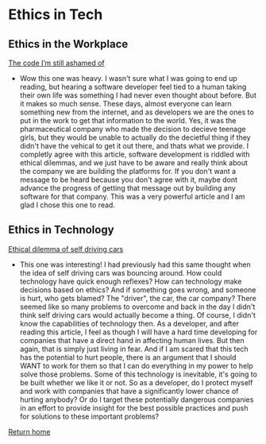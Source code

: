 # Ethics in Tech

## Ethics in the Workplace

[The code I’m still ashamed of](https://www.freecodecamp.org/news/the-code-im-still-ashamed-of-e4c021dff55e)

- Wow this one was heavy. I wasn't sure what I was going to end up reading, but hearing a software developer feel tied to a human taking their own life was something I had never even thought about before. But it makes so much sense. These days, almost everyone can learn something new from the internet, and as developers we are the ones to put in the work to get that information to the world. Yes, it was the pharmaceutical company who made the decision to decieve teenage girls, but they would be unable to actually do the decietful thing if they didn't have the vehical to get it out there, and thats what we provide. I completly agree with this article, software development is riddled with ethical dilemmas, and we just have to be aware and really think about the company we are building the platforms for. If you don't want a message to be heard because you don't agree with it, maybe dont advance the progress of getting that message out by building any software for that company. This was a very powerful article and I am glad I chose this one to read.

## Ethics in Technology

[Ethical dilemma of self driving cars](https://www.theglobeandmail.com/globe-drive/culture/technology/the-ethical-dilemmas-of-self-drivingcars/article37803470/)

- This one was interesting! I had previously had this same thought when the idea of self driving cars was bouncing around. How could technology have quick enough reflexes? How can technology make decisions based on ethics? And if something goes wrong, and someone is hurt, who gets blamed? The "driver", the car, the car company? There seemed like so many problems to overcome and back in the day I didn't think self driving cars would actually become a thing. Of course, I didn't know the capabilities of technology then. As a developer, and after reading this article, I feel as though I will have a hard time developing for companies that have a direct hand in affecting human lives. But then again, that is simply just living in fear. And if I am scared that this tech has the potential to hurt people, there is an argument that I should WANT to work for them so that I can do everything in my power to help solve those problems. Some of this technology is inevitable, it's going to be built whether we like it or not. So as a developer, do I protect myself and work with companies that have a significantly lower chance of hurting anybody? Or do I target these potentially dangerous companies in an effort to provide insight for the best possible practices and push for solutions to these important problems?

[Return home](https://khofstetter94.github.io/reading-notes/)
